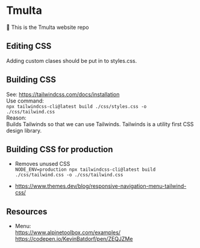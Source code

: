 # Tmulta
:wave: This is the Tmulta website repo

## Editing CSS
Adding custom clases should be put in to styles.css.

## Building CSS
See: https://tailwindcss.com/docs/installation  
Use command:  
```npx tailwindcss-cli@latest build ./css/styles.css -o ./css/tailwind.css```  
Reason:  
Builds Tailwinds so that we can use Tailwinds. Tailwinds is a utility first CSS design library.

## Building CSS for production
- Removes unused CSS  
```NODE_ENV=production npx tailwindcss-cli@latest build ./css/tailwind.css -o ./css/tailwind.css```

- https://www.themes.dev/blog/responsive-navigation-menu-tailwind-css/

## Resources
- Menu:  
https://www.alpinetoolbox.com/examples/  
https://codepen.io/KevinBatdorf/pen/ZEQJZMe  
